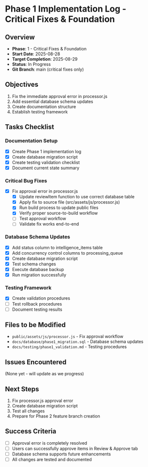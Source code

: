 # Phase 1 Implementation Log - Critical Fixes & Foundation

## Overview

- **Phase**: 1 - Critical Fixes & Foundation
- **Start Date**: 2025-08-28
- **Target Completion**: 2025-08-29
- **Status**: In Progress
- **Git Branch**: main (critical fixes only)

## Objectives

1. Fix the immediate approval error in processor.js
2. Add essential database schema updates
3. Create documentation structure
4. Establish testing framework

## Tasks Checklist

### Documentation Setup

- [x] Create Phase 1 implementation log
- [x] Create database migration script
- [x] Create testing validation checklist
- [x] Document current state summary

### Critical Bug Fixes

- [x] Fix approval error in processor.js
  - [x] Update reviewItem function to use correct database table
  - [x] Apply fix to source file (src/assets/js/processor.js)
  - [x] Run build process to update public files
  - [x] Verify proper source-to-build workflow
  - [ ] Test approval workflow
  - [ ] Validate fix works end-to-end

### Database Schema Updates

- [x] Add status column to intelligence_items table
- [x] Add concurrency control columns to processing_queue
- [x] Create database migration script
- [x] Test schema changes
- [x] Execute database backup
- [x] Run migration successfully

### Testing Framework

- [x] Create validation procedures
- [ ] Test rollback procedures
- [ ] Document testing results

## Files to be Modified

- `public/assets/js/processor.js` - Fix approval workflow
- `docs/database/phase1_migration.sql` - Database schema updates
- `docs/testing/phase1_validation.md` - Testing procedures

## Issues Encountered

(None yet - will update as we progress)

## Next Steps

1. Fix processor.js approval error
2. Create database migration script
3. Test all changes
4. Prepare for Phase 2 feature branch creation

## Success Criteria

- [ ] Approval error is completely resolved
- [ ] Users can successfully approve items in Review & Approve tab
- [ ] Database schema supports future enhancements
- [ ] All changes are tested and documented
